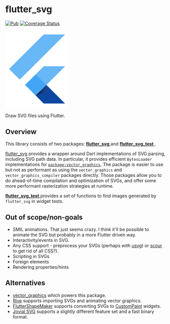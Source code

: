 # flutter_svg

[![Pub](https://img.shields.io/pub/v/flutter_svg.svg)](https://pub.dartlang.org/packages/flutter_svg) [![Coverage Status](https://coveralls.io/repos/github/dnfield/flutter_svg/badge.svg?branch=master)](https://coveralls.io/github/dnfield/flutter_svg?branch=master)

<!-- markdownlint-disable MD033 -->
<img src="https://raw.githubusercontent.com/dnfield/flutter_svg/7d374d7107561cbd906d7c0ca26fef02cc01e7c8/example/assets/flutter_logo.svg?sanitize=true" width="200px" alt="Flutter Logo which can be rendered by this package!">
<!-- markdownlint-enable MD033 -->

Draw SVG files using Flutter.

## Overview

This library consists of two packages:
[**flutter_svg**  ](https://github.com/dnfield/flutter_svg/tree/master/packages/flutter_svg)
and
[**flutter_svg_test** ](https://github.com/dnfield/flutter_svg/tree/master/packages/flutter_svg_test).

[flutter_svg](https://github.com/dnfield/flutter_svg/tree/master/packages/flutter_svg_test)
provides a wrapper around Dart implementations of SVG parsing,
including SVG path data. In particular, it provides efficient `BytesLoader`
implementations for [`package:vector_graphics`](https://pub.dev/packages/vector_graphics).
The package is easier to use but not as performant as using the
`vector_graphics` and `vector_graphics_compiler` packages directly. Those
packages allow you to do ahead-of-time compilation and optimization of SVGs,
and offer some more performant rasterization strategies at runtime.

[**flutter_svg_test** ](https://github.com/dnfield/flutter_svg/tree/master/packages/flutter_svg_test)
provides a set of functions to find images generated by `flutter_svg` in widget tests. 

## Out of scope/non-goals

- SMIL animations. That just seems crazy. I think it'll be possible to animate
  the SVG but probably in a more Flutter driven way.
- Interactivity/events in SVG.
- Any CSS support - preprocess your SVGs (perhaps with [usvg](https://github.com/RazrFalcon/resvg/tree/master/crates/usvg)) or [scour](https://github.com/scour-project/scour) to get rid of all CSS?).
- Scripting in SVGs
- Foreign elements
- Rendering properties/hints

## Alternatives

- [vector_graphics](https://pub.dev/packages/vector_graphics) which powers this package.
- [Rive](https://rive.app/) supports importing SVGs and animating vector graphics.
- [FlutterShapeMaker](https://fluttershapemaker.com) supports converting SVGs to [CustomPaint](https://api.flutter.dev/flutter/widgets/CustomPaint-class.html) widgets.
- [Jovial SVG](https://pub.dev/packages/jovial_svg) supports a slightly different feature set and a fast binary format.
